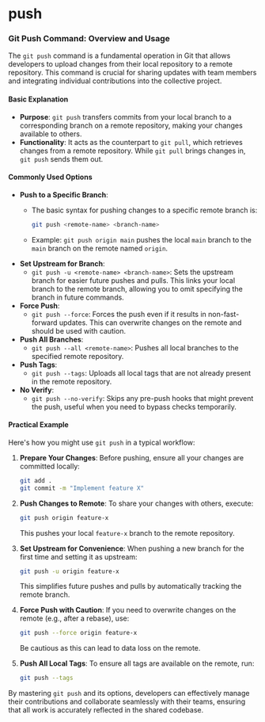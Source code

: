 # push

### Git Push Command: Overview and Usage

The `git push` command is a fundamental operation in Git that allows developers to upload changes from their local repository to a remote repository. This command is crucial for sharing updates with team members and integrating individual contributions into the collective project.

#### Basic Explanation

* **Purpose**: `git push` transfers commits from your local branch to a corresponding branch on a remote repository, making your changes available to others.
* **Functionality**: It acts as the counterpart to `git pull`, which retrieves changes from a remote repository. While `git pull` brings changes in, `git push` sends them out.

#### Commonly Used Options

* **Push to a Specific Branch**:
  *   The basic syntax for pushing changes to a specific remote branch is:

      ```bash
      git push <remote-name> <branch-name>
      ```
  * Example: `git push origin main` pushes the local `main` branch to the `main` branch on the remote named `origin`.
* **Set Upstream for Branch**:
  * `git push -u <remote-name> <branch-name>`: Sets the upstream branch for easier future pushes and pulls. This links your local branch to the remote branch, allowing you to omit specifying the branch in future commands.
* **Force Push**:
  * `git push --force`: Forces the push even if it results in non-fast-forward updates. This can overwrite changes on the remote and should be used with caution.
* **Push All Branches**:
  * `git push --all <remote-name>`: Pushes all local branches to the specified remote repository.
* **Push Tags**:
  * `git push --tags`: Uploads all local tags that are not already present in the remote repository.
* **No Verify**:
  * `git push --no-verify`: Skips any pre-push hooks that might prevent the push, useful when you need to bypass checks temporarily.

#### Practical Example

Here's how you might use `git push` in a typical workflow:

1.  **Prepare Your Changes**: Before pushing, ensure all your changes are committed locally:

    ```bash
    git add .
    git commit -m "Implement feature X"
    ```
2.  **Push Changes to Remote**: To share your changes with others, execute:

    ```bash
    git push origin feature-x
    ```

    This pushes your local `feature-x` branch to the remote repository.
3.  **Set Upstream for Convenience**: When pushing a new branch for the first time and setting it as upstream:

    ```bash
    git push -u origin feature-x
    ```

    This simplifies future pushes and pulls by automatically tracking the remote branch.
4.  **Force Push with Caution**: If you need to overwrite changes on the remote (e.g., after a rebase), use:

    ```bash
    git push --force origin feature-x
    ```

    Be cautious as this can lead to data loss on the remote.
5.  **Push All Local Tags**: To ensure all tags are available on the remote, run:

    ```bash
    git push --tags
    ```

By mastering `git push` and its options, developers can effectively manage their contributions and collaborate seamlessly with their teams, ensuring that all work is accurately reflected in the shared codebase.
